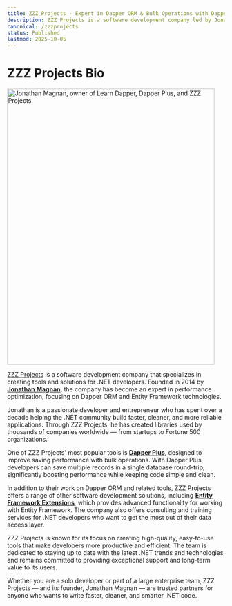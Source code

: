 ```yaml
---
title: ZZZ Projects - Expert in Dapper ORM & Bulk Operations with Dapper Plus
description: ZZZ Projects is a software development company led by Jonathan Magnan, specializing in tools and solutions for .NET developers. Known for Dapper Plus and Entity Framework Extensions, ZZZ Projects helps developers improve performance, simplify their code, and save time.
canonical: /zzzprojects
status: Published
lastmod: 2025-10-05
---
```


# ZZZ Projects Bio

<img src="/images/jonathan-magnan-athena.jpg" width="480" height="640" alt="Jonathan Magnan, owner of Learn Dapper, Dapper Plus, and ZZZ Projects" />

[ZZZ Projects](https://zzzprojects.com/) is a software development company that specializes in creating tools and solutions for .NET developers. Founded in 2014 by [**Jonathan Magnan**](https://jonathanmagnan.com/), the company has become an expert in performance optimization, focusing on Dapper ORM and Entity Framework technologies.

Jonathan is a passionate developer and entrepreneur who has spent over a decade helping the .NET community build faster, cleaner, and more reliable applications. Through ZZZ Projects, he has created libraries used by thousands of companies worldwide — from startups to Fortune 500 organizations.

One of ZZZ Projects' most popular tools is [**Dapper Plus**](https://dapper-plus.net/), designed to improve saving performance with bulk operations. With Dapper Plus, developers can save multiple records in a single database round-trip, significantly boosting performance while keeping code simple and clean.

In addition to their work on Dapper ORM and related tools, ZZZ Projects offers a range of other software development solutions, including [**Entity Framework Extensions**](https://entityframework-extensions.net/), which provides advanced functionality for working with Entity Framework. The company also offers consulting and training services for .NET developers who want to get the most out of their data access layer.

ZZZ Projects is known for its focus on creating high-quality, easy-to-use tools that make developers more productive and efficient. The team is dedicated to staying up to date with the latest .NET trends and technologies and remains committed to providing exceptional support and long-term value to its users.

Whether you are a solo developer or part of a large enterprise team, ZZZ Projects — and its founder, Jonathan Magnan — are trusted partners for anyone who wants to write faster, cleaner, and smarter .NET code.
